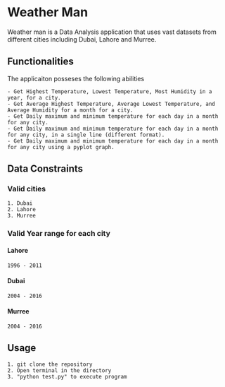 
# Weather Man

Weather man is a Data Analysis application that uses vast datasets from different cities including Dubai, Lahore and Murree. 

## Functionalities

The applicaiton posseses the following abilities

    - Get Highest Temperature, Lowest Temperature, Most Humidity in a year, for a city.
    - Get Average Highest Temperature, Average Lowest Temperature, and Average Humidity for a month for a city.
    - Get Daily maximum and minimum temperature for each day in a month for any city.
    - Get Daily maximum and minimum temperature for each day in a month for any city, in a single line (different format).
    - Get Daily maximum and minimum temperature for each day in a month for any city using a pyplot graph.

## Data Constraints
### Valid cities
    1. Dubai
    2. Lahore
    3. Murree

### Valid Year range for each city
#### Lahore
    1996 - 2011
#### Dubai
    2004 - 2016
#### Murree
    2004 - 2016

## Usage
    1. git clone the repository
    2. Open terminal in the directory
    3. "python test.py" to execute program
